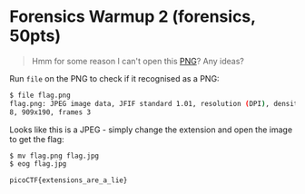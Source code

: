 # Forensics Warmup 2 (forensics, 50pts)

> Hmm for some reason I can't open this [PNG](./assets/flag.png)? Any ideas?

Run `file` on the PNG to check if it recognised as a PNG:

```sh
$ file flag.png
flag.png: JPEG image data, JFIF standard 1.01, resolution (DPI), density 75x75, segment length 16, baseline, precision
8, 909x190, frames 3
```

Looks like this is a JPEG - simply change the extension and open the image to get the flag:

```sh
$ mv flag.png flag.jpg
$ eog flag.jpg
```

```
picoCTF{extensions_are_a_lie}
```
